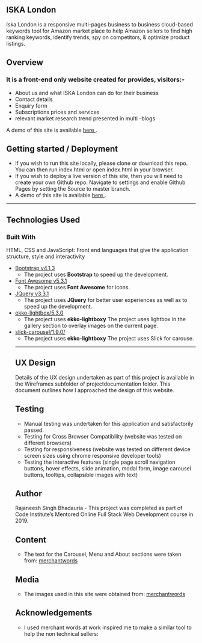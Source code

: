 <h2> ISKA London </h2>

Iska London is a responsive multi-pages business to business cloud-based keywords tool for Amazon market place to help Amazon sellers to
find high ranking keywords, identify trends, spy on competitors, & optimize product listings.

<h2> Overview </h2>

<p>
 
<h3> It is a front-end only website created for provides, visitors:-  </h3>

<ul>

<li> About us and what ISKA London can do for their business </li>
<li> Contact details </li>
<li> Enquiry form </li>
<li> Subscriptions prices and services </li>
<li> relevant market research trend presented in multi -blogs </li>

</ul>

</p>

<p> A demo of this site is available <a href="https://rajaneesh80.github.io/keywords-tool/index.html" rel="nofollow"> here </a>.</p>

<div>
<h2> Getting started / Deployment </h2>

<p>
<ul>

<li> If you wish to run this site locally, please clone or download this repo. You can then run index.html or open index.html in your browser.</li>

<li> If you wish to deploy a live version of this site, then you will need to create your own Github repo. Navigate to settings and enable Github Pages by setting the Source to master branch. </li>

<li> A demo of this site is available <a href="https://rajaneesh80.github.io/keywords-tool/index.html" rel="nofollow"> here </a>. </li>

</ul>
</p>
</div>

<hr>
<h2>Technologies Used </h2>

<h3> Built With </h3>
HTML, CSS and JavaScript: Front end languages that give the application structure, style and interactivity

<ul>
<li><a href="https://getbootstrap.com/docs/4.3/getting-started/introduction/" rel="nofollow">Bootstrap v4.1.3</a>
<ul>
<li>The project uses <strong>Bootstrap</strong> to speed up the development.</li>
</ul>
</li>
<li><a href="https://fontawesome.com/" rel="nofollow">Font Awesome v5.3.1</a>
<ul>
<li>The project uses <strong>Font Awesome</strong> for icons.</li>
</ul>
</li>
 
<li><a href="https://code.jquery.com/jquery-3.3.1.min.js" rel="nofollow">JQuery v3.3.1</a>
 
 <ul>
<li>The project uses <strong>JQuery</strong> for better user experiences as well as to speed up the development.</li>
</ul>
</li>

<li><a href="https://cdnjs.cloudflare.com/ajax/libs/ekko-lightbox/5.3.0/ekko-lightbox.min.js" rel="nofollow">ekko-lightbox/5.3.0</a>
 
<ul>
<li>The project uses <strong>ekko-lightboxy</strong> The project uses lightbox in the gallery section to overlay images on the current page.</li>
</ul>

</li>

<li><a href="https://cdnjs.cloudflare.com/ajax/libs/slick-carousel/1.9.0/slick.js" rel="nofollow">slick-carousel/1.9.0/</a>
 
<ul>
<li>The project uses <strong>ekko-lightboxy</strong> The project uses Slick for carouse.</li>
</ul>

</li>




<hr>




<h2> UX Design </h2>
Details of the UX design undertaken as part of this project is available in the Wireframes subfolder of projectdocumentation folder. 
This document outlines how I approached the design of this website.

<h2> Testing </h2>
<ul>
<li> Manual testing was undertaken for this application and satisfactorily passed. </li>
<li> Testing for Cross Browser Compatibility (website was tested on different browsers) </li>
<li> Testing for responsiveness (website was tested on different device screen sizes using chrome responsive developer tools) </li>
<li>Testing the interactive features (single page scroll navigation buttons, hover effects, slide animation, modal form, image carousel buttons, tooltips, collapsible images with text) </li>
</ul>

<h2> Author </h2>
<p>
Rajaneesh Singh Bhadauria - This project was completed as part of Code Institute’s Mentored Online Full Stack Web Development course in 2019.
</p>

<h2> Content </h2> 

<ul>

<li> The text for the Carousel, Menu and About sections were taken from: <a href="https://www.merchantwords.com" rel="nofollow"> merchantwords </a> </li>

</ul>

<h2> Media </h2> 

<ul>

<li> The images used in this site were obtained from: <a href="https://www.merchantwords.com" rel="nofollow"> merchantwords </a> </li>

</ul>

<h2> Acknowledgements </h2> 

<ul>

<li> I used merchant words at work inspired me to make a similar tool to help the non technical sellers: </li>

</ul>








